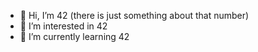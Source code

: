 - 👋 Hi, I’m 42 (there is just something about that number)
- 👀 I’m interested in 42
- 🌱 I’m currently learning 42

<!---
42there-is-something-about-that-number/42there-is-something-about-that-number is a ✨ special ✨ repository because its `README.md` (this file) appears on your GitHub profile.
You can click the Preview link to take a look at your changes.
--->
